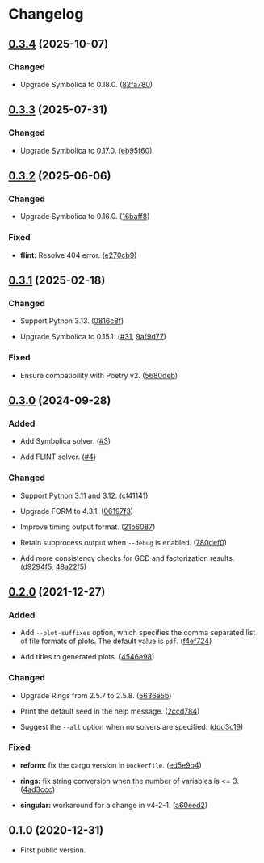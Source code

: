 # Changelog


<a name="0.3.4"></a>
## [0.3.4] (2025-10-07)

### Changed

- Upgrade Symbolica to 0.18.0.
  ([82fa780](https://github.com/tueda/polybench/commit/82fa780d0f7f95735423dc21c5fc6934d72cffbe))


<a name="0.3.3"></a>
## [0.3.3] (2025-07-31)

### Changed

- Upgrade Symbolica to 0.17.0.
  ([eb95f60](https://github.com/tueda/polybench/commit/eb95f6063c7620769d6ccc9812e67aa4d9754a06))


<a name="0.3.2"></a>
## [0.3.2] (2025-06-06)

### Changed

- Upgrade Symbolica to 0.16.0.
  ([16baff8](https://github.com/tueda/polybench/commit/16baff854b1ac89df05fa66bc68f557ce250b3b2))

### Fixed

- **flint:** Resolve 404 error.
  ([e270cb9](https://github.com/tueda/polybench/commit/e270cb9af797f554e6fc5a9ae8108d0dff3a4ae1))


<a name="0.3.1"></a>
## [0.3.1] (2025-02-18)

### Changed

- Support Python 3.13.
  ([0816c8f](https://github.com/tueda/polybench/commit/0816c8f230816310c92846d79aa04a587da89761))

- Upgrade Symbolica to 0.15.1.
  ([#31](https://github.com/tueda/polybench/pull/31),
  [9af9d77](https://github.com/tueda/polybench/commit/9af9d771fcb8a256ed591a194adece229defdbce))

### Fixed
- Ensure compatibility with Poetry v2.
  ([5680deb](https://github.com/tueda/polybench/commit/5680debfb6c58373e7e397f0c1cc7f68e55fb0b2))


<a name="0.3.0"></a>
## [0.3.0] (2024-09-28)

### Added

- Add Symbolica solver.
  ([#3](https://github.com/tueda/polybench/issues/3))

- Add FLINT solver.
  ([#4](https://github.com/tueda/polybench/issues/4))

### Changed

- Support Python 3.11 and 3.12.
  ([cf41141](https://github.com/tueda/polybench/commit/cf41141262f9d1619cfdbb0b292a97f8ec8253fd))

- Upgrade FORM to 4.3.1.
  ([06197f3](https://github.com/tueda/polybench/commit/06197f33dc36a1b1852b02b2ae5fcfe9c1479c57))

- Improve timing output format.
  ([21b6087](https://github.com/tueda/polybench/commit/21b6087d53d83a290e818dd9f9153d0d491b5796))

- Retain subprocess output when `--debug` is enabled.
  ([780def0](https://github.com/tueda/polybench/commit/780def0d9392cbfa5c31dcf7aaa8c99f196f5daa))

- Add more consistency checks for GCD and factorization results.
  ([d9294f5](https://github.com/tueda/polybench/commit/d9294f5cf1ac8794b2036df304eb9c0c7ffda8ae), [48a22f5](https://github.com/tueda/polybench/commit/48a22f57e8b3f675c3eb23b5e6e719e836e172aa))


<a name="0.2.0"></a>
## [0.2.0] (2021-12-27)

### Added

- Add `--plot-suffixes` option, which specifies the comma separated list of file formats of plots.
  The default value is `pdf`.
  ([f4ef724](https://github.com/tueda/polybench/commit/f4ef724a943273098487d4b39c589ab9e5e24174))

- Add titles to generated plots.
  ([4546e98](https://github.com/tueda/polybench/commit/4546e982151597acbd289dc1735b00e2b41b7674))

### Changed

- Upgrade Rings from 2.5.7 to 2.5.8.
  ([5636e5b](https://github.com/tueda/polybench/commit/5636e5b240abf038f6a6931fb85ca60afe20ddad))

- Print the default seed in the help message.
  ([2ccd784](https://github.com/tueda/polybench/commit/2ccd784c3cbf23e6c53b084ba187cbac4cea2aca))

- Suggest the `--all` option when no solvers are specified.
  ([ddd3c19](https://github.com/tueda/polybench/commit/ddd3c198e1192fd734ffc69cb1daf9b24980332e))

### Fixed

- **reform:** fix the cargo version in `Dockerfile`.
  ([ed5e9b4](https://github.com/tueda/polybench/commit/ed5e9b437bcf93e4df7f078ef0c68cccdc2d94fa))

- **rings:** fix string conversion when the number of variables is <= 3.
  ([4ad3ccc](https://github.com/tueda/polybench/commit/4ad3ccc9ed9810a64e1b0f0dfb44c19033d3d29a))

- **singular:** workaround for a change in v4-2-1.
  ([a60eed2](https://github.com/tueda/polybench/commit/a60eed27976115502e71ee31c9e02c48b08e0591))


<a name="0.1.0"></a>
## 0.1.0 (2020-12-31)

- First public version.


[0.3.4]: https://github.com/tueda/polybench/compare/0.3.3...0.3.4
[0.3.3]: https://github.com/tueda/polybench/compare/0.3.2...0.3.3
[0.3.2]: https://github.com/tueda/polybench/compare/0.3.1...0.3.2
[0.3.1]: https://github.com/tueda/polybench/compare/0.3.0...0.3.1
[0.3.0]: https://github.com/tueda/polybench/compare/0.2.0...0.3.0
[0.2.0]: https://github.com/tueda/polybench/compare/0.1.0...0.2.0
